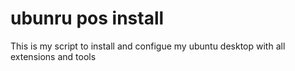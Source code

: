 # ubunru pos install

This is my script to install and configue my ubuntu desktop with all extensions and tools

